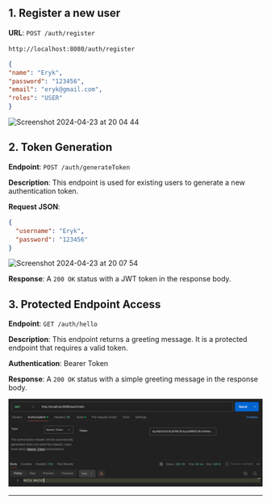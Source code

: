 ## 1. Register a new user

**URL**: `POST /auth/register` 

`http://localhost:8080/auth/register`
```json
{
"name": "Eryk",
"password": "123456",
"email": "eryk@gmail.com",
"roles": "USER"
}
```

![Screenshot 2024-04-23 at 20 04 44](https://github.com/erykszczesniak/Spring-Security-JWT-simplest-implementation/assets/64661383/7b7a599e-23a3-490f-ab4d-babc49c50020)



## 2. Token Generation

**Endpoint**: `POST /auth/generateToken`

**Description**: This endpoint is used for existing users to generate a new authentication token.

**Request JSON**:

```json
{
  "username": "Eryk",
  "password": "123456"
}
```

![Screenshot 2024-04-23 at 20 07 54](https://github.com/erykszczesniak/Spring-Security-JWT-simplest-implementation/assets/64661383/b42e46a1-e9ce-4d73-9f67-9c9c0abe21e7)

**Response**: A `200 OK` status with a JWT token in the response body.



## 3. Protected Endpoint Access

**Endpoint**: `GET /auth/hello`

**Description**: This endpoint returns a greeting message. It is a protected endpoint that requires a valid token.

**Authentication**: Bearer Token

**Response**: A `200 OK` status with a simple greeting message in the response body.

![img_2.png](src/main/resources/static/img/img_2.png)

---
